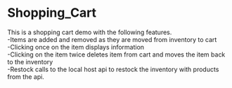 # Shopping_Cart

This is a shopping cart demo with the following features.<br>
-Items are added and removed as they are moved from inventory to cart<br>
-Clicking once on the item displays information<br>
-Clicking on the item twice deletes item from cart and moves the item back to the inventory<br>
-Restock calls to the local host api to restock the inventory with products from the api. <br>
